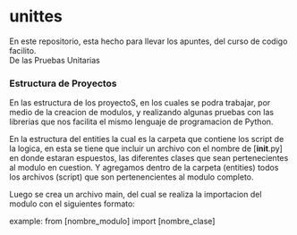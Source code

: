# unittes
En este repositorio, esta hecho para llevar los apuntes, del curso de codigo facilito.  
De las Pruebas Unitarias

### Estructura de Proyectos
En las estructura de los proyectoS, en los cuales se podra trabajar, por medio de la
creacion de modulos, y realizando algunas pruebas con las librerias que nos facilita
el mismo lenguaje de programacion de Python.

En la estructura del entities la cual es la carpeta que contiene los script de la
logica, en esta se tiene que incluir un archivo con el nombre de [__init__.py] en
donde estaran espuestos, las diferentes clases que sean pertenecientes al modulo
en cuestion. Y agregamos dentro de la carpeta (entities) todos los archivos (script)
que son pertenencientes al modulo completo.

Luego se crea un archivo main, del cual se realiza la importacion del modulo con el 
siguientes formato:

example:
from [nombre_modulo] import [nombre_clase]
